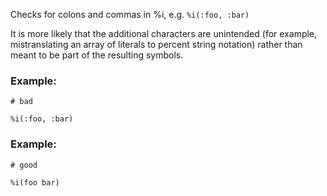 Checks for colons and commas in %i, e.g. `%i(:foo, :bar)`

It is more likely that the additional characters are unintended (for
example, mistranslating an array of literals to percent string notation)
rather than meant to be part of the resulting symbols.

### Example:

    # bad

    %i(:foo, :bar)

### Example:

    # good

    %i(foo bar)